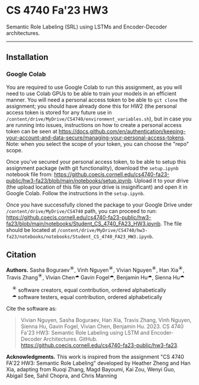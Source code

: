 # CS 4740 Fa'23 HW3

Semantic Role Labeling (SRL) using LSTMs and Encoder-Decoder architectures. 

---

## Installation

### Google Colab

You are required to use Google Colab to run this assignment, as you will need to use Colab GPUs to be 
able to train your models in an efficient manner. You will need a personal access token to be able
to `git clone` the assignment; you should have already done this for HW2 (the personal access token is stored for any 
future use in `/content/drive/MyDrive/CS4740/environment_variables.sh`), but in case you are running into issues,
instructions on how to create a personal access token can be seen at
https://docs.github.com/en/authentication/keeping-your-account-and-data-secure/managing-your-personal-access-tokens.
Note: when you select the scope of your token, you can choose the "repo" scope.

Once you've secured your personal access token, to be able to setup this assignment package (with git functionality),
download the `setup.ipynb` notebook file from:
https://github.coecis.cornell.edu/cs4740-fa23-public/hw3-fa23/blob/main/notebooks/setup.ipynb. Upload it to your drive (the
upload location of this file on your drive is insignificant) and open it in Google Colab. Follow the instructions in
the `setup.ipynb`.

Once you have successfully cloned the package to your Google Drive under `/content/drive/MyDrive/CS4740` path, you can
proceed to run: https://github.coecis.cornell.edu/cs4740-fa23-public/hw3-fa23/blob/main/notebooks/Student_CS_4740_FA23_HW3.ipynb. The file should be
located at `/content/drive/MyDrive/CS4740/hw3-fa23/notebooks/notebooks/Student_CS_4740_FA23_HW3.ipynb`.

## Citation

**Authors.** Sasha Boguraev<sup>&#9728;</sup>, Vinh Nguyen<sup>&#9728;</sup>, Vivian Nguyen<sup>&#9728;</sup>, Han Xia<sup>&#9728;</sup>,
Travis Zhang<sup>&#9728;</sup>, Vivian Chen<sup>&#9729;</sup>
Gavin Fogel<sup>&#9729;</sup>, Benjamin Hu<sup>&#9729;</sup>, Sienna Hu<sup>&#9729;</sup>

&nbsp;&nbsp;&nbsp;&nbsp;<sup>&#9728;</sup> software creators, equal contribution, ordered alphabetically <br/>
&nbsp;&nbsp;&nbsp;&nbsp;<sup>&#9729;</sup> software testers, equal contribution, ordered alphabetically

Cite the software as:

> Vivian Nguyen, Sasha Boguraev, Han Xia, Travis Zhang, Vinh Nguyen, Sienna Hu, Gavin Fogel,
> Vivian Chen, Benjamin Hu. 2023. CS 4740 Fa'23 HW3: Semantic Role Labeling using LSTM and Encoder-Decoder Architectures. GitHub.
> https://github.coecis.cornell.edu/cs4740-fa23-public/hw3-fa23.

**Acknowledgments.** This work is inspired from the assignment "CS 4740 FA'22 HW3: Semantic Role Labeling" developed by Heather Zheng and Han Xia, adapting from Ruoqi Zhang, Magd Bayoumi, Kai Zou, Wenyi Guo, Abigail See, Sahil Chopra, and Chris Manning
